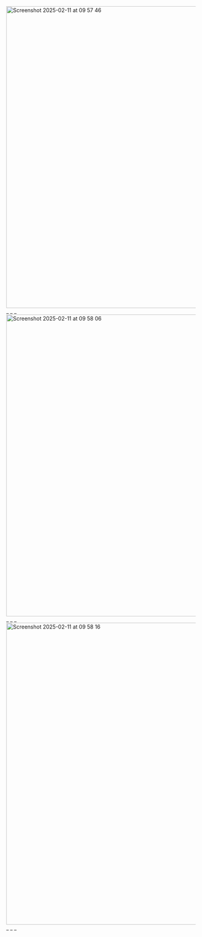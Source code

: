 <img width="800" alt="Screenshot 2025-02-11 at 09 57 46" src="https://github.com/user-attachments/assets/27f1ec7f-7ee2-41e9-a30c-829d9b3e8b05" />
_ _ _
<img width="800" alt="Screenshot 2025-02-11 at 09 58 06" src="https://github.com/user-attachments/assets/51cd4963-d5c8-4300-842e-7f3c1ae5f201" />
_ _ _
<img width="800" alt="Screenshot 2025-02-11 at 09 58 16" src="https://github.com/user-attachments/assets/9031b055-f28a-4cdd-9b69-4b268215183b" />
_ _ _
